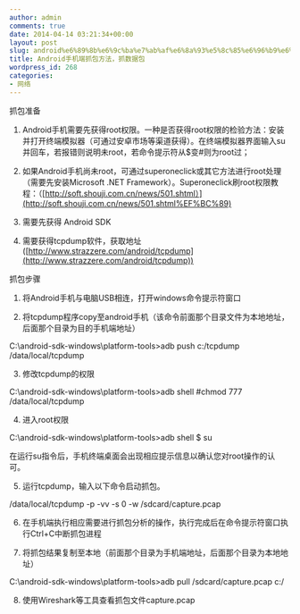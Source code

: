 ```yaml
---
author: admin
comments: true
date: 2014-04-14 03:21:34+00:00
layout: post
slug: android%e6%89%8b%e6%9c%ba%e7%ab%af%e6%8a%93%e5%8c%85%e6%96%b9%e6%b3%95%ef%bc%8c%e6%8a%93%e6%95%b0%e6%8d%ae%e5%8c%85
title: Android手机端抓包方法，抓数据包
wordpress_id: 268
categories:
- 网络
---
```


抓包准备

1. Android手机需要先获得root权限。一种是否获得root权限的检验方法：安装并打开终端模拟器（可通过安卓市场等渠道获得）。在终端模拟器界面输入su并回车，若报错则说明未root，若命令提示符从$变#则为root过；

2. 如果Android手机尚未root，可通过superoneclick或其它方法进行root处理（需要先安装Microsoft .NET Framework）。Superoneclick刷root权限教程：（[http://soft.shouji.com.cn/news/501.shtml）](http://soft.shouji.com.cn/news/501.shtml%EF%BC%89)

3. 需要先获得 Android SDK

4. 需要获得tcpdump软件，获取地址([http://www.strazzere.com/android/tcpdump](http://www.strazzere.com/android/tcpdump))

抓包步骤
1. 将Android手机与电脑USB相连，打开windows命令提示符窗口

2. 将tcpdump程序copy至android手机（该命令前面那个目录文件为本地地址，后面那个目录为目的手机端地址）

C:\android-sdk-windows\platform-tools>adb push c:/tcpdump /data/local/tcpdump

3. 修改tcpdump的权限

C:\android-sdk-windows\platform-tools>adb shell
#chmod 777 /data/local/tcpdump

4. 进入root权限

C:\android-sdk-windows\platform-tools>adb shell
$ su

在运行su指令后，手机终端桌面会出现相应提示信息以确认您对root操作的认可。

5. 运行tcpdump，输入以下命令启动抓包。

/data/local/tcpdump -p -vv -s 0 -w /sdcard/capture.pcap

6. 在手机端执行相应需要进行抓包分析的操作，执行完成后在命令提示符窗口执行Ctrl+C中断抓包进程

7. 将抓包结果复制至本地（前面那个目录为手机端地址，后面那个目录为本地地址）

C:\android-sdk-windows\platform-tools>adb pull /sdcard/capture.pcap c:/

8. 使用Wireshark等工具查看抓包文件capture.pcap
